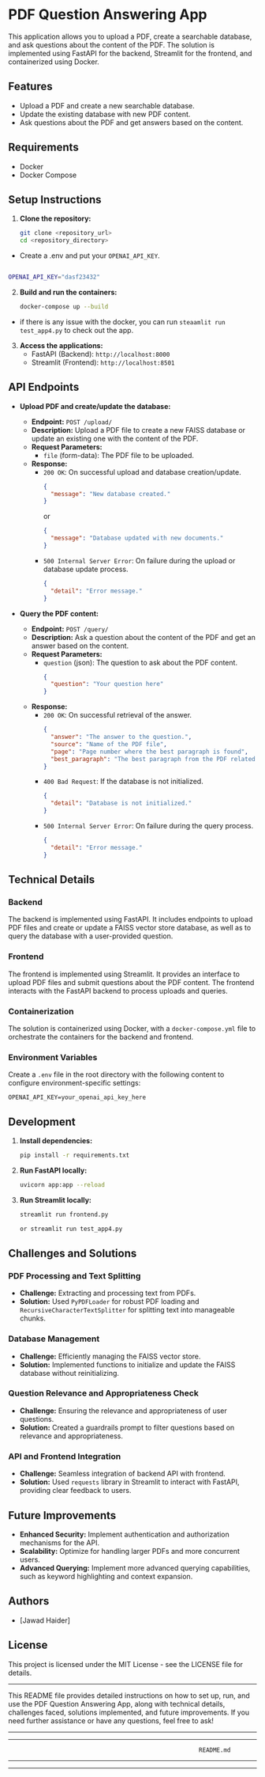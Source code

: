 # PDF Question Answering App

This application allows you to upload a PDF, create a searchable database, and ask questions about the content of the PDF. The solution is implemented using FastAPI for the backend, Streamlit for the frontend, and containerized using Docker.

## Features
- Upload a PDF and create a new searchable database.
- Update the existing database with new PDF content.
- Ask questions about the PDF and get answers based on the content.

## Requirements
- Docker
- Docker Compose

## Setup Instructions

1. **Clone the repository:**
    ```sh
    git clone <repository_url>
    cd <repository_directory>
    ```
- Create a .env and put your `OPENAI_API_KEY`.

```bash 

OPENAI_API_KEY="dasf23432"

```

2. **Build and run the containers:**
    ```sh
    docker-compose up --build
    ```
    
- if there is any issue with the docker, you can run `steaamlit run test_app4.py` to check out the app.



3. **Access the applications:**
   - FastAPI (Backend): `http://localhost:8000`
   - Streamlit (Frontend): `http://localhost:8501`
  
## API Endpoints

- **Upload PDF and create/update the database:**
  - **Endpoint:** `POST /upload/`
  - **Description:** Upload a PDF file to create a new FAISS database or update an existing one with the content of the PDF.
  - **Request Parameters:**
    - `file` (form-data): The PDF file to be uploaded.
  - **Response:**
    - `200 OK`: On successful upload and database creation/update.
      ```json
      {
        "message": "New database created."
      }
      ```
      or
      ```json
      {
        "message": "Database updated with new documents."
      }
      ```
    - `500 Internal Server Error`: On failure during the upload or database update process.
      ```json
      {
        "detail": "Error message."
      }
      ```

- **Query the PDF content:**
  - **Endpoint:** `POST /query/`
  - **Description:** Ask a question about the content of the PDF and get an answer based on the content.
  - **Request Parameters:**
    - `question` (json): The question to ask about the PDF content.
      ```json
      {
        "question": "Your question here"
      }
      ```
  - **Response:**
    - `200 OK`: On successful retrieval of the answer.
      ```json
      {
        "answer": "The answer to the question.",
        "source": "Name of the PDF file",
        "page": "Page number where the best paragraph is found",
        "best_paragraph": "The best paragraph from the PDF related to the question."
      }
      ```
    - `400 Bad Request`: If the database is not initialized.
      ```json
      {
        "detail": "Database is not initialized."
      }
      ```
    - `500 Internal Server Error`: On failure during the query process.
      ```json
      {
        "detail": "Error message."
      }
      ```

## Technical Details

### Backend
The backend is implemented using FastAPI. It includes endpoints to upload PDF files and create or update a FAISS vector store database, as well as to query the database with a user-provided question.

### Frontend
The frontend is implemented using Streamlit. It provides an interface to upload PDF files and submit questions about the PDF content. The frontend interacts with the FastAPI backend to process uploads and queries.

### Containerization
The solution is containerized using Docker, with a `docker-compose.yml` file to orchestrate the containers for the backend and frontend.

### Environment Variables
Create a `.env` file in the root directory with the following content to configure environment-specific settings:
```
OPENAI_API_KEY=your_openai_api_key_here
```

## Development

1. **Install dependencies:**
    ```sh
    pip install -r requirements.txt
    ```

2. **Run FastAPI locally:**
    ```sh
    uvicorn app:app --reload
    ```

3. **Run Streamlit locally:**
    ```sh
    streamlit run frontend.py

    or streamlit run test_app4.py
    ```

## Challenges and Solutions

### PDF Processing and Text Splitting
- **Challenge:** Extracting and processing text from PDFs.
- **Solution:** Used `PyPDFLoader` for robust PDF loading and `RecursiveCharacterTextSplitter` for splitting text into manageable chunks.

### Database Management
- **Challenge:** Efficiently managing the FAISS vector store.
- **Solution:** Implemented functions to initialize and update the FAISS database without reinitializing.

### Question Relevance and Appropriateness Check
- **Challenge:** Ensuring the relevance and appropriateness of user questions.
- **Solution:** Created a guardrails prompt to filter questions based on relevance and appropriateness.

### API and Frontend Integration
- **Challenge:** Seamless integration of backend API with frontend.
- **Solution:** Used `requests` library in Streamlit to interact with FastAPI, providing clear feedback to users.

## Future Improvements
- **Enhanced Security:** Implement authentication and authorization mechanisms for the API.
- **Scalability:** Optimize for handling larger PDFs and more concurrent users.
- **Advanced Querying:** Implement more advanced querying capabilities, such as keyword highlighting and context expansion.

## Authors
- [Jawad Haider]

## License
This project is licensed under the MIT License - see the LICENSE file for details.

---

This README file provides detailed instructions on how to set up, run, and use the PDF Question Answering App, along with technical details, challenges faced, solutions implemented, and future improvements. If you need further assistance or have any questions, feel free to ask!



----------------------------------------------------------------------------------------------------
----------------------------------------------------------------------------------------------------
					                                      README.md 
----------------------------------------------------------------------------------------------------
----------------------------------------------------------------------------------------------------

